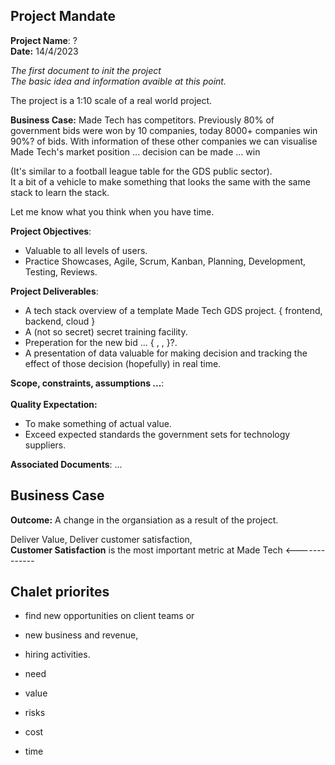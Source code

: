 ## Project Mandate

**Project Name**:    ?  <br>
**Date:**    14/4/2023 <br>


*The first document to init the project* <br>
*The basic idea and information avaible at this point.* <br>

The project is a 1:10 scale of a real world project. <br>

**Business Case:**    Made Tech has competitors. 
Previously 80% of government bids were won by 10 companies,
 today 8000+ companies win 90%? of bids. 
With information of these other companies we can visualise Made Tech's market position
 ... decision can be made ... win <br>

(It's similar to a football league table for the GDS public sector). <br>
It a bit of a vehicle to make something that looks the same with the same stack to learn the stack. <br>

Let me know what you think when you have time. <br>

**Project Objectives**:
+ Valuable to all levels of users.
+ Practice Showcases, Agile, Scrum, Kanban, Planning, Development, Testing, Reviews.

**Project Deliverables**:
+ A tech stack overview of a template Made Tech GDS project. { frontend, backend, cloud }
+ A (not so secret) secret training facility.
+ Preperation for the new bid ... { , , }?.
+ A presentation of data valuable for making decision and tracking the effect of those decision (hopefully) in real time.

**Scope, constraints, assumptions ...**: <br>
<br>
**Quality Expectation:** <br>
+ To make something of actual value. <br>
+ Exceed expected standards the government sets for technology suppliers.

**Associated Documents**: ... <br>


## Business Case

**Outcome:** A change in the organsiation as a result of the project. <br>

Deliver Value, Deliver customer satisfaction, <br> **Customer Satisfaction** is the most important metric at Made Tech <-------------
## Chalet priorites
+ find new opportunities on client teams or
+ new business and revenue, 
+ hiring activities.



+ need
+ value
+ risks
+ cost
+ time











